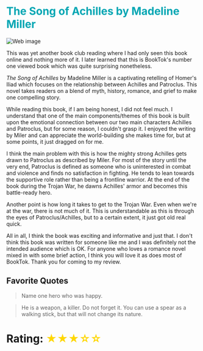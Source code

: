 # <span className="book-review-heading" style="color: #00a6b3">The Song of Achilles by Madeline Miller</span>

![Web image](https://is5-ssl.mzstatic.com/image/thumb/Publication125/v4/8d/b1/fd/8db1fd98-753b-1975-6e83-c2668263b4e4/9780062060631.jpg/100000x100000-999.jpg)

This was yet another book club reading where I had only seen this book online and nothing more of it. I later learned that this is BookTok's number one viewed book which was quite surprising nonetheless.

_The Song of Achilles_ by Madeline Miller is a captivating retelling of Homer's Iliad which focuses on the relationship between Achilles and Patroclus. This novel takes readers on a blend of myth, history, romance, and grief to make one compelling story.

While reading this book, if I am being honest, I did not feel much. I understand that one of the main components/themes of this book is built upon the emotional connection between our two main characters Achilles and Patroclus, but for some reason, I couldn't grasp it. I enjoyed the writing by Miler and can appreciate the world-building she makes time for, but at some points, it just dragged on for me.

I think the main problem with this is how the mighty strong Achilles gets drawn to Patroclus as described by Miler. For most of the story until the very end, Patroclus is defined as someone who is uninterested in combat and violence and finds no satisfaction in fighting. He tends to lean towards the supportive role rather than being a frontline warrior. At the end of the book during the Trojan War, he dawns Achilles' armor and becomes this battle-ready hero.

Another point is how long it takes to get to the Trojan War. Even when we're at the war, there is not much of it. This is understandable as this is through the eyes of Patroclus/Achilles, but to a certain extent, it just got old real quick.

All in all, I think the book was exciting and informative and just that. I don't think this book was written for someone like me and I was definitely not the intended audience which is OK. For anyone who loves a romance novel mixed in with some brief action, I think you will love it as does most of BookTok. Thank you for coming to my review.

## Favorite Quotes

> Name one hero who was happy.

> He is a weapon, a killer. Do not forget it. You can use a spear as a walking stick, but that will not change its nature.

# Rating: <span style="color: gold"> ★★★☆☆ </span>
